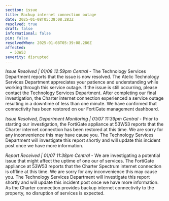 ```yaml
---
section: issue
title: Backup internet connection outage
date: 2025-01-08T05:38:08.283Z
resolved: true
draft: false
informational: false
pin: false
resolvedWhen: 2025-01-08T05:39:08.286Z
affected:
  - 53W53
severity: disrupted
---
```

*Issue Resolved | 01/08 12:59pm Central* - The Technology Services Department reports that the issue is now resolved. The Atelic Technology Services Department appreciates your patience and understanding while working through this service outage. If the issue is still occurring, please contact the Technology Services Department. After completing our final investigation, the Charter internet connection experienced a service outage resulting in a downtime of less than one minute. We have confirmed that connectivity has been restored on our FortiGate management dashboard.

*Issue Resolved, Department Monitoring | 01/07 11:39pm Central* - Prior to starting our investigation, the FortiGate appliance at 53W53 reports that the Charter internet connection has been restored at this time. We are sorry for any inconvenience this may have cause you. The Technology Services Department will investigate this report shortly and will update this incident post once we have more information.

*Report Received | 01/07 11:38pm Central* - We are investigating a potential issue that might affect the uptime of one our of services. The FortiGate appliance at 53W53 reports that the Charter Spectrum internet connection is offline at this time. We are sorry for any inconvenience this may cause you. The Technology Services Department will investigate this report shortly and will update this incident post once we have more information. As the Charter  connection provides backup internet connectivity to the property, no disruption of services is expected.